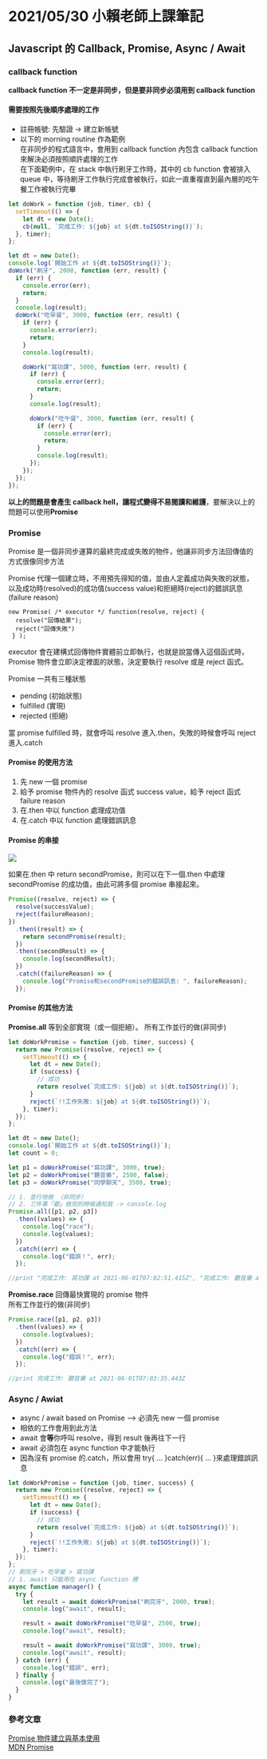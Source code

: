 # 2021/05/30 小賴老師上課筆記

## Javascript 的 Callback, Promise, Async / Await

### callback function

**callback function 不一定是非同步，但是要非同步必須用到 callback function**

#### 需要按照先後順序處理的工作

- 註冊帳號: 先驗證 -> 建立新帳號
- 以下的 morning routine 作為範例  
  在非同步的程式語言中，會用到 callback function 內包含 callback function 來解決必須按照順許處理的工作  
  在下面範例中，在 stack 中執行刷牙工作時，其中的 cb function 會被排入 queue 中，等待刷牙工作執行完成會被執行，如此一直重複直到最內層的吃午餐工作被執行完畢

```javascript
let doWork = function (job, timer, cb) {
  setTimeout(() => {
    let dt = new Date();
    cb(null, `完成工作: ${job} at ${dt.toISOString()}`);
  }, timer);
};

let dt = new Date();
console.log(`開始工作 at ${dt.toISOString()}`);
doWork("刷牙", 2000, function (err, result) {
  if (err) {
    console.error(err);
    return;
  }
  console.log(result);
  doWork("吃早餐", 3000, function (err, result) {
    if (err) {
      console.error(err);
      return;
    }
    console.log(result);

    doWork("寫功課", 5000, function (err, result) {
      if (err) {
        console.error(err);
        return;
      }
      console.log(result);

      doWork("吃午餐", 3000, function (err, result) {
        if (err) {
          console.error(err);
          return;
        }
        console.log(result);
      });
    });
  });
});
```

**以上的問題是會產生 callback hell，讓程式變得不易閱讀和維護**，要解決以上的問題可以使用**Promise**

### Promise

Promise 是一個非同步運算的最終完成或失敗的物件，他讓非同步方法回傳值的方式很像同步方法

Promise 代理一個建立時，不用預先得知的值，並由人定義成功與失敗的狀態，以及成功時(resolved)的成功值(success value)和拒絕時(reject)的錯誤訊息(failure reason)

```
new Promise( /* executor */ function(resolve, reject) {
  resolve("回傳結果");
  reject("回傳失敗")
 } );
```

executor 會在建構式回傳物件實體前立即執行，也就是說當傳入這個函式時，Promise 物件會立即決定裡面的狀態，決定要執行 resolve 或是 reject 函式。

Promise 一共有三種狀態

- pending (初始狀態)
- fulfilled (實現)
- rejected (拒絕)

當 promise fulfilled 時，就會呼叫 resolve 進入.then，失敗的時候會呼叫 reject 進入.catch
<br/>

#### Promise 的使用方法

1. 先 new 一個 promise
2. 給予 promise 物件內的 resolve 函式 success value，給予 reject 函式 failure reason
3. 在.then 中以 function 處理成功值
4. 在.catch 中以 function 處理錯誤訊息
   <br/>

#### Promise 的串接

![](https://cdn.rawgit.com/Vectaio/a76330b025baf9bcdf07cb46e5a9ef9e/raw/26c4213a93dee1c39611dcd0ec12625811b20a26/js-promise.svg)

如果在.then 中 return secondPromise，則可以在下一個.then 中處理 secondPromise 的成功值，由此可將多個 promise 串接起來。

```javascript
Promise((resolve, reject) => {
  resolve(successValue);
  reject(failureReason);
})
  .then((result) => {
    return secondPromise(result);
  })
  .then((secondResult) => {
    console.log(secondResult);
  })
  .catch((failureReason) => {
    console.log("Promise和secondPromise的錯誤訊息: ", failureReason);
  });
```

#### Promise 的其他方法

**Promise.all** 等到全部實現（或一個拒絕）。
所有工作並行的做(非同步)

```javascript
let doWorkPromise = function (job, timer, success) {
  return new Promise((resolve, reject) => {
    setTimeout(() => {
      let dt = new Date();
      if (success) {
        // 成功
        return resolve(`完成工作: ${job} at ${dt.toISOString()}`);
      }
      reject(`!!工作失敗: ${job} at ${dt.toISOString()}`);
    }, timer);
  });
};

let dt = new Date();
console.log(`開始工作 at ${dt.toISOString()}`);
let count = 0;

let p1 = doWorkPromise("寫功課", 3000, true);
let p2 = doWorkPromise("聽音樂", 2500, false);
let p3 = doWorkPromise("同學聊天", 3500, true);

// 1. 並行地做 （非同步）
// 2. 三件事「都」做完的時候通知我 -> console.log
Promise.all([p1, p2, p3])
  .then((values) => {
    console.log("race");
    console.log(values);
  })
  .catch((err) => {
    console.log("錯誤！", err);
  });

//print "完成工作: 寫功課 at 2021-06-01T07:02:51.415Z", "完成工作: 聽音樂 at 2021-06-01T07:02:50.914Z", "完成工作: 同學聊天 at 2021-06-01T07:02:51.915Z"
```

**Promise.race**
回傳最快實現的 promise 物件  
所有工作並行的做(非同步)

```javascript
Promise.race([p1, p2, p3])
  .then((values) => {
    console.log(values);
  })
  .catch((err) => {
    console.log("錯誤！", err);
  });

//print 完成工作: 聽音樂 at 2021-06-01T07:03:35.443Z
```

### Async / Awiat

- async / await based on Promise --> 必須先 new 一個 promise
- 相依的工作會用到此方法
- await 會**等**你呼叫 resolve，得到 result 後再往下一行
- await 必須包在 async function 中才能執行
- 因為沒有 promise 的.catch，所以會用 try{ ... }catch(err){ ... }來處理錯誤訊息

```javascript
let doWorkPromise = function (job, timer, success) {
  return new Promise((resolve, reject) => {
    setTimeout(() => {
      let dt = new Date();
      if (success) {
        // 成功
        return resolve(`完成工作: ${job} at ${dt.toISOString()}`);
      }
      reject(`!!工作失敗: ${job} at ${dt.toISOString()}`);
    }, timer);
  });
};
// 刷完牙 > 吃早餐 > 寫功課
// 1. await 只能用在 async function 裡
async function manager() {
  try {
    let result = await doWorkPromise("刷完牙", 2000, true);
    console.log("await", result);

    result = await doWorkPromise("吃早餐", 2500, true);
    console.log("await", result);

    result = await doWorkPromise("寫功課", 3000, true);
    console.log("await", result);
  } catch (err) {
    console.log("錯誤", err);
  } finally {
    console.log("最後做完了");
  }
}
```

### 參考文章

[Promise 物件建立與基本使用](http://promise.eddychang.me/docs/contents/ch4_basic_usage/)  
[MDN Promise](https://developer.mozilla.org/zh-TW/docs/Web/JavaScript/Reference/Global_Objects/Promise)
